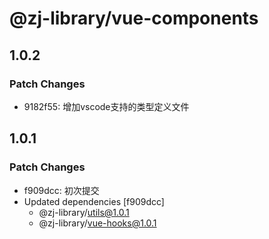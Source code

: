 # @zj-library/vue-components

## 1.0.2

### Patch Changes

-   9182f55: 增加vscode支持的类型定义文件

## 1.0.1

### Patch Changes

-   f909dcc: 初次提交
-   Updated dependencies [f909dcc]
    -   @zj-library/utils@1.0.1
    -   @zj-library/vue-hooks@1.0.1
